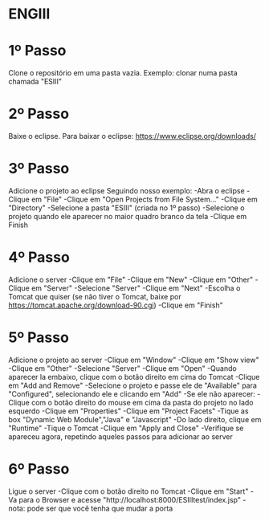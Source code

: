 # ENGIII

# 1º Passo
Clone o repositório em uma pasta vazia.
Exemplo: clonar numa pasta chamada "ESIII"

# 2º Passo
Baixe o eclipse.
Para baixar o eclipse: https://www.eclipse.org/downloads/

# 3º Passo
Adicione o projeto ao eclipse
Seguindo nosso exemplo:
  -Abra o eclipse
  -Clique em "File"
  -Clique em "Open Projects from File System..."
  -Clique em "Directory"
  -Selecione a pasta "ESIII" (criada no 1º passo)
  -Selecione o projeto quando ele aparecer no maior quadro branco da tela
  -Clique em Finish

# 4º Passo
 Adicione o server
  -Clique em "File"
  -Clique em "New"
  -Clique em "Other"
  -Clique em "Server"
  -Selecione "Server"
  -Clique em "Next"
  -Escolha o Tomcat que quiser (se não tiver o Tomcat, baixe por https://tomcat.apache.org/download-90.cgi)
  -Clique em "Finish"
 
# 5º Passo
Adicione o projeto ao server
  -Clique em "Window"
  -Clique em "Show view"
  -Clique em "Other"
  -Selecione "Server"
  -Clique em "Open"
  -Quando aparecer la embaixo, clique com o botão direito em cima do Tomcat
  -Clique em "Add and Remove"
  -Selecione o projeto e passe ele de "Available" para "Configured", selecionando ele e clicando em "Add"
  -Se ele não aparecer:
      -Clique com o botão direito do mouse em cima da pasta do projeto no lado esquerdo
      -Clique em "Properties"
      -Clique em "Project Facets"
      -Tique as box "Dynamic Web Module","Java" e "Javascript"
      -Do lado direito, clique em "Runtime"
      -Tique o Tomcat
      -Clique em "Apply and Close"
      -Verifique se apareceu agora, repetindo aqueles passos para adicionar ao server
      

# 6º Passo
Ligue o server
  -Clique com o botão direito no Tomcat
  -Clique em "Start"
  -Va para o Browser e acesse "http://localhost:8000/ESIIItest/index.jsp"
      -nota: pode ser que você tenha que mudar a porta

